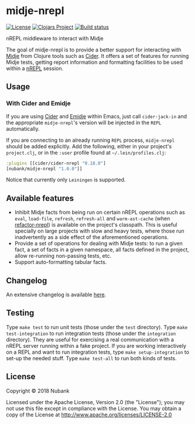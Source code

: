 # midje-nrepl

[![License](https://img.shields.io/badge/License-Apache%202.0-blue.svg)](https://opensource.org/licenses/Apache-2.0)
[![Clojars Project](https://img.shields.io/clojars/v/nubank/midje-nrepl.svg)](https://clojars.org/nubank/midje-nrepl)
[![Build status](https://circleci.com/gh/nubank/midje-nrepl.svg?style=svg)](https://circleci.com/gh/nubank/midje-nrepl)

nREPL middleware to interact with Midje

The goal of midje-nrepl is to provide a better support for interacting with
[Midje][midje] from Clojure tools such as [Cider][cider]. It offers a set of
features for running Midje tests, getting report information and formatting
facilities to be used within a [nREPL][nrepl] session.

## Usage

### With Cider and Emidje

If you are using [Cider][cider] and [Emidje][emidje] within Emacs, just call
`cider-jack-in` and the appropriate `midje-nrepl`'s version will be injected in
the `REPL` automatically.

If you are connecting to an already running `REPL` process, `midje-nrepl` should
be added explicitly. Add the following, either in your project's `project.clj`,
or in the `:user` profile found at `~/.lein/profiles.clj`:

```clojure
:plugins [[cider/cider-nrepl "0.18.0"]
[nubank/midje-nrepl "1.0.0"]]
```

Notice that currently only `Leiningen` is supported.

## Available features

* Inhibit Midje facts from being run on certain nREPL operations such as `eval`,
  `load-file`, `refresh`, `refresh-all` and `warm-ast-cache` (when
  [refactor-nrepl][refactor-nrepl]) is available on the project's
  classpath. This is useful specially on large projects with slow and heavy
  tests, where those run inadvertently as a side effect of the aforementioned
  operations.
* Provide a set of operations for dealing with Midje tests: to run a given fact,
  a set of facts in a given namespace, all facts defined in the project, allow
  re-running non-passing tests, etc.
* Support auto-formatting tabular facts.

## Changelog

An extensive changelog is available [here](CHANGELOG.md).

## Testing

Type `make test` to run unit tests (those under the `test` directory). Type
`make test-integration` to run integration tests (those under the `integration`
directory). They are useful for exercising a real communication with a nREPL
server running within a fake project. If you are working interactively on a REPL
and want to run integration tests, type `make setup-integration` to set-up the
needed stuff. Type `make test-all` to run both kinds of tests.

## License
Copyright © 2018 Nubank

Licensed under the Apache License, Version 2.0 (the "License"); you may not use
this file except in compliance with the License.  You may obtain a copy of the
License at http://www.apache.org/licenses/LICENSE-2.0

[cider]: https://github.com/clojure-emacs/cider
[emidje]: https://github.com/nubank/emidje
[midje]: https://github.com/marick/Midje
[nrepl]: https://github.com/nrepl/nrepl
[refactor-nrepl]: https://github.com/clojure-emacs/refactor-nrepl
